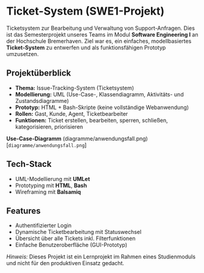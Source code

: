#  Ticket-System (SWE1-Projekt)

Ticketsystem zur Bearbeitung und Verwaltung von Support-Anfragen.
Dies ist das Semesterprojekt unseres Teams im Modul **Software Engineering I** an der Hochschule Bremerhaven. Ziel war es, ein einfaches, modellbasiertes **Ticket-System** zu entwerfen und als funktionsfähigen Prototyp umzusetzen.

## Projektüberblick

- **Thema:** Issue-Tracking-System (Ticketsystem)
- **Modellierung:** UML (Use-Case-, Klassendiagramm, Aktivitäts- und Zustandsdiagramme)
- **Prototyp:** HTML + Bash-Skripte (keine vollständige Webanwendung)
- **Rollen:** Gast, Kunde, Agent, Ticketbearbeiter
- **Funktionen:** Ticket erstellen, bearbeiten, sperren, schließen, kategorisieren, priorisieren


**Use-Case-Diagramm**
(diagramme/anwendungsfall.png)  
[`diagramme/anwendungsfall.png`]

## Tech-Stack

- UML-Modellierung mit **UMLet**
- Prototyping mit **HTML**, **Bash**
- Wireframing mit **Balsamiq**

## Features

- Authentifizierter Login
- Dynamische Ticketbearbeitung mit Statuswechsel
- Übersicht über alle Tickets inkl. Filterfunktionen
- Einfache Benutzeroberfläche (GUI-Prototyp)

*Hinweis:* Dieses Projekt ist ein Lernprojekt im Rahmen eines Studienmoduls und nicht für den produktiven Einsatz gedacht.
